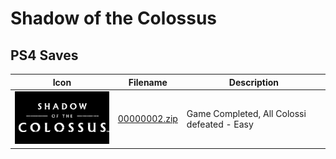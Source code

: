 # Shadow of the Colossus

## PS4 Saves

| Icon | Filename | Description |
|------|----------|-------------|
| ![Shadow of the Colossus](icon0.png) | [00000002.zip](00000002.zip) | Game Completed, All Colossi defeated - Easy |
